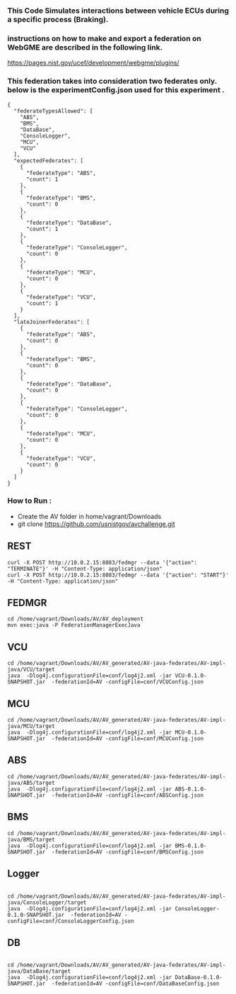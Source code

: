 ### This Code Simulates interactions between vehicle ECUs during a specific process (Braking).
### instructions on how to make and export a federation on WebGME are described in the following link. 
https://pages.nist.gov/ucef/development/webgme/plugins/
### This federation takes into consideration two federates only. below is the experimentConfig.json used for this experiment .

```
{
  "federateTypesAllowed": [
    "ABS",
    "BMS",
    "DataBase",
    "ConsoleLogger",
    "MCU",
    "VCU"
  ],
  "expectedFederates": [
    {
      "federateType": "ABS",
      "count": 1
    },
    {
      "federateType": "BMS",
      "count": 0
    },
    {
      "federateType": "DataBase",
      "count": 1
    },
    {
      "federateType": "ConsoleLogger",
      "count": 0
    },
    {
      "federateType": "MCU",
      "count": 0
    },
    {
      "federateType": "VCU",
      "count": 1
    }
  ],
  "lateJoinerFederates": [
    {
      "federateType": "ABS",
      "count": 0
    },
    {
      "federateType": "BMS",
      "count": 0
    },
    {
      "federateType": "DataBase",
      "count": 0
    },
    {
      "federateType": "ConsoleLogger",
      "count": 0
    },
    {
      "federateType": "MCU",
      "count": 0
    },
    {
      "federateType": "VCU",
      "count": 0
    }
  ]
}
```
### How to Run : 

- Create the AV folder in home/vagrant/Downloads
- git clone https://github.com/usnistgov/avchallenge.git

## REST
```
curl -X POST http://10.0.2.15:8083/fedmgr --data '{"action": "TERMINATE"}' -H "Content-Type: application/json"
curl -X POST http://10.0.2.15:8083/fedmgr --data '{"action": "START"}' -H "Content-Type: application/json"
```
## FEDMGR
```
cd /home/vagrant/Downloads/AV/AV_deployment
mvn exec:java -P FederationManagerExecJava
```
## VCU
```
cd /home/vagrant/Downloads/AV/AV_generated/AV-java-federates/AV-impl-java/VCU/target
java  -Dlog4j.configurationFile=conf/log4j2.xml -jar VCU-0.1.0-SNAPSHOT.jar  -federationId=AV -configFile=conf/VCUConfig.json
```
## MCU
```
cd /home/vagrant/Downloads/AV/AV_generated/AV-java-federates/AV-impl-java/MCU/target
java  -Dlog4j.configurationFile=conf/log4j2.xml -jar MCU-0.1.0-SNAPSHOT.jar  -federationId=AV -configFile=conf/MCUConfig.json
```
## ABS
```
cd /home/vagrant/Downloads/AV/AV_generated/AV-java-federates/AV-impl-java/ABS/target
java  -Dlog4j.configurationFile=conf/log4j2.xml -jar ABS-0.1.0-SNAPSHOT.jar  -federationId=AV -configFile=conf/ABSConfig.json
```
## BMS
```
cd /home/vagrant/Downloads/AV/AV_generated/AV-java-federates/AV-impl-java/BMS/target
java  -Dlog4j.configurationFile=conf/log4j2.xml -jar BMS-0.1.0-SNAPSHOT.jar  -federationId=AV -configFile=conf/BMSConfig.json
```
## Logger
```

cd /home/vagrant/Downloads/AV/AV_generated/AV-java-federates/AV-impl-java/ConsoleLogger/target
java  -Dlog4j.configurationFile=conf/log4j2.xml -jar ConsoleLogger-0.1.0-SNAPSHOT.jar  -federationId=AV -configFile=conf/ConsoleLoggerConfig.json
```


## DB

```

cd /home/vagrant/Downloads/AV/AV_generated/AV-java-federates/AV-impl-java/DataBase/target
java  -Dlog4j.configurationFile=conf/log4j2.xml -jar DataBase-0.1.0-SNAPSHOT.jar  -federationId=AV -configFile=conf/DataBaseConfig.json

```
